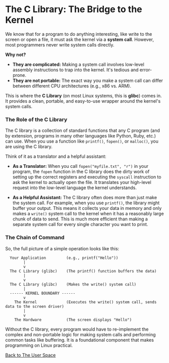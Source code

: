 # The C Library: The Bridge to the Kernel

We know that for a program to do anything interesting, like write to the screen or open a file, it must ask the kernel via a **system call**. However, most programmers never write system calls directly.

**Why not?**

*   **They are complicated:** Making a system call involves low-level assembly instructions to trap into the kernel. It's tedious and error-prone.
*   **They are not portable:** The exact way you make a system call can differ between different CPU architectures (e.g., x86 vs. ARM).

This is where the **C Library** (on most Linux systems, this is **glibc**) comes in. It provides a clean, portable, and easy-to-use wrapper around the kernel's system calls.

### The Role of the C Library

The C library is a collection of standard functions that any C program (and by extension, programs in many other languages like Python, Ruby, etc.) can use. When you use a function like `printf()`, `fopen()`, or `malloc()`, you are using the C library.

Think of it as a translator and a helpful assistant:

*   **As a Translator:** When you call `fopen("myfile.txt", "r")` in your program, the `fopen` function in the C library does the dirty work of setting up the correct registers and executing the `syscall` instruction to ask the kernel to actually open the file. It translates your high-level request into the low-level language the kernel understands.

*   **As a Helpful Assistant:** The C library often does more than just make the system call. For example, when you use `printf()`, the library might buffer your output. This means it collects your data in memory and only makes a `write()` system call to the kernel when it has a reasonably large chunk of data to send. This is much more efficient than making a separate system call for every single character you want to print.

### The Chain of Command

So, the full picture of a simple operation looks like this:

```
  Your Application         (e.g., printf("Hello"))
        |
        v
  The C Library (glibc)    (The printf() function buffers the data)
        |
        v
  The C Library (glibc)    (Makes the write() system call)
        |
  ------ KERNEL BOUNDARY ------
        v
    The Kernel             (Executes the write() system call, sends data to the screen driver)
        |
        v
    The Hardware           (The screen displays "Hello")
```

Without the C library, every program would have to re-implement the complex and non-portable logic for making system calls and performing common tasks like buffering. It is a foundational component that makes programming on Linux practical.

[Back to The User Space](./index.md)